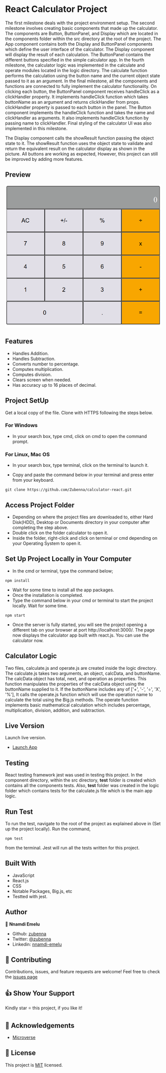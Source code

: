 # React Calculator Project
The first milestone deals with the project environment setup. The second milestone involves creating basic components that made up the calculator. The components are Button, ButtonPanel, and Display which are located in the components folder within the src directory at the root of the project. The App component contains both the Display and ButtonPanel components which define the user interface of the calculator. The Display component will display the result of each calculation. The ButtonPanel contains the different buttons specified in the simple calculator app. In the fourth milestone, the calculator logic was implemented in the calculate and operate modules located in the logic directory. The calculate function performs the calculation using the button name and the current object state passed to it as an argument. In the final milestone, all the components and functions are connected to fully implement the calculator functionality. On clicking each button, the ButtonPanel component receives handleClick as a clickHandler property. It implements handleClick function which takes buttonName as an argument and returns clickHandler from props. clickHandler property is passed to each button in the panel. The Button component implements the handleClick function and takes the name and clickHandler as arguments. It also implements handleClick function by passing name to clickHandler. Final styling of the calculator UI was also implemented in this milestone.

The Display component calls the showResult function passing the object state to it. The showResult function uses the object state to validate and return the equivalent result on the calculator display as shown in the picture. All buttons are working as expected, However, this project can still be improved by adding more features.

## Preview
![image](images/calculator.png)

## Features
- Handles Addition.
- Handles Subtraction.
- Converts number to percentage.
- Computes multiplication.
- Computes division.
- Clears screen when needed.
- Has accuracy up to 16 places of decimal.

## Project SetUp
Get a local copy of the file. Clone with HTTPS following the steps below.

### For Windows
- In your search box, type cmd, click on cmd to open the command prompt.

### For Linux, Mac OS
- In your search box, type terminal, click on the terminal to launch it.

- Copy and paste the command below in your terminal and press enter from your keyboard.
```
git clone https://github.com/Zubenna/calculator-react.git
```
## Access Project Folder 
- Depending on where the project files are downloaded to, either Hard Disk(HDD), Desktop or Documents directory in your computer after completing the step above.
- Double click on the folder calculator to open it.
- Inside the folder, right-click and click on terminal or cmd depending on your Operating System to open it.

## Set Up Project Locally in Your Computer
- In the cmd or terminal, type the command below;
```
npm install
```
- Wait for some time to install all the app packages.
- Once the installation is completed.
- Type the command below in your cmd or terminal to start the project locally. Wait for some time.
```
npm start
```
- Once the server is fully started, you will see the project opening a different tab on your browser at port http://localhost:3000/. The page now displays the calculator app built with react.js. You can use the calculator now.

## Calculator Logic
Two files, calculate.js and operate.js are created inside the logic directory. The calculate.js takes two arguments, an object, calcData, and buttonName. The calcData object has total, next, and operation as properties. This function manipulates the properties of the calcData object using the buttonName supplied to it. If the buttonName includes any of ['+', '-', '÷', 'X', '%'], It calls the operate.js function which will use the operation name to calculate the total using the Big.js methods. The operate function implements basic mathematical calculation which includes percentage, multiplication, division, addition, and subtraction.

## Live Version
Launch live version.
- [Launch App](https://calculator-zubenna.herokuapp.com/)

## Testing
React testing framework jest was used in testing this project.
In the component directory, within the src directory, __test__ folder is created which contains all the components tests. Also, __test__ folder was created in the logic folder which contains tests for the calculate.js file which is the main app logic.

## Run Test
To run the test, navigate to the root of the project as explained above in (Set up the project locally). Run the command,

```
npm test
```
from the terminal. Jest will run all the tests written for this project.

## Built With
- JavaScript
- React.js
- CSS
- Notable Packages, Big.js, etc
- Testted with jest.

## Author
👤 **Nnamdi Emelu**
- Github: [zubenna](https://github.com/zubenna)
- Twitter: [@zubenna](https://twitter.com/zubenna)
- Linkedin: [nnamdi-emelu](https://www.linkedin.com/in/nnamdi-emelu/)

## 🤝 Contributing
Contributions, issues, and feature requests are welcome!
Feel free to check the [issues page](https://github.com/Zubenna/calculator-react/issues/new)

## 👍 Show Your Support
Kindly star ⭐️ this project, if you like it!

## :clap: Acknowledgements
- [Microverse](https://www.microverse.org/)

## 📝 License
This project is [MIT](./LICENSE) licensed.

